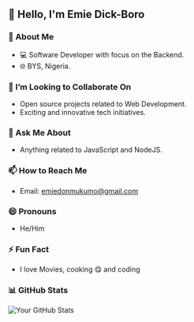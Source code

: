 ## 👋 Hello, I'm Emie Dick-Boro

### 🚀 About Me
- 💻 Software Developer with focus on the Backend.
- 🌐 BYS, Nigeria.
<!-- 🎓 Graduated in [Your Field of Study] from [Your University].

### 🌱 I'm Currently Learning
- Next JS, Solidity.-->

### 👯 I’m Looking to Collaborate On
- Open source projects related to Web Development.
- Exciting and innovative tech initiatives.

### 💬 Ask Me About
- Anything related to JavaScript and NodeJS.

### 📫 How to Reach Me
- Email: emiedonmukumo@gmail.com

### 😄 Pronouns
- He/Him
  
### ⚡ Fun Fact
- I love Movies, cooking 😋 and coding
  
### 📊 GitHub Stats
![Your GitHub Stats](https://github-readme-stats.vercel.app/api?username=YourGitHubUsername&show_icons=true&theme=dark)

